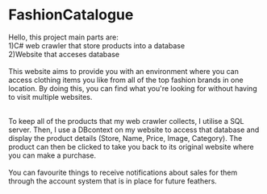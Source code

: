 # FashionCatalogue

Hello, this project main parts are:
<br/>1)C# web crawler that store products into a database
<br/>2)Website that acceses database
<br/><br/>This website aims to provide you with an environment where you can access clothing items you like from all of the top fashion brands in one location. By doing this, you can find what you're looking for without having to visit multiple websites.

<br/>To keep all of the products that my web crawler collects, I utilise a SQL server. Then, I use a DBcontext on my website to access that database and display the product details (Store, Name, Price, Image, Category). The product can then be clicked to take you back to its original website where you can make a purchase.
<br/><br/>You can favourite things to receive notifications about sales for them through the account system that is in place for future feathers.
